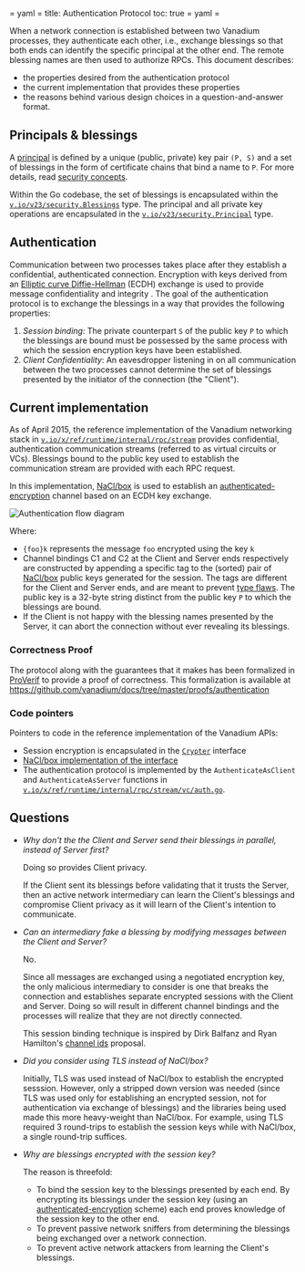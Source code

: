 = yaml =
title: Authentication Protocol
toc: true
= yaml =

When a network connection is established between two Vanadium processes, they
authenticate each other, i.e., exchange blessings so that both ends can
identify the specific principal at the other end. The remote blessing names are
then used to authorize RPCs.  This document describes:
- the properties desired from the authentication protocol
- the current implementation that provides these properties
- the reasons behind various design choices in a question-and-answer format.

## Principals & blessings

A [principal] is defined by a unique (public, private) key pair `(P, S)` and a
set of blessings in the form of certificate chains that bind a name to `P`.
For more details, read [security concepts].

Within the Go codebase, the set of blessings is encapsulated within the
[`v.io/v23/security.Blessings`] type. The principal and all private key
operations are encapsulated in the [`v.io/v23/security.Principal`] type.

## Authentication

Communication between two processes takes place after they establish a
confidential, authenticated connection. Encryption with keys derived from an
[Elliptic curve Diffie-Hellman] (ECDH) exchange is used to provide message
confidentiality and integrity . The goal of the authentication protocol is to
exchange the blessings in a way that provides the following properties:

1. _Session binding_: The private counterpart `S` of the public key `P` to
   which the blessings are bound must be possessed by the same process with
   which the session encryption keys have been established.
2. _Client Confidentiality_: An eavesdropper listening in on all communication between
   the two processes cannot determine the set of blessings presented by the initiator of
   the connection (the "Client").

## Current implementation

As of April 2015, the reference implementation of the Vanadium networking stack
in [`v.io/x/ref/runtime/internal/rpc/stream`] provides confidential,
authentication communication streams (referred to as virtual circuits or VCs).
Blessings bound to the public key used to establish the communication stream
are provided with each RPC request.

In this implementation, [NaCl/box] is used to establish an
[authenticated-encryption] channel based on an ECDH key exchange.

![Authentication flow diagram](/images/authentication-flow.svg)

Where:
- `{foo}k` represents the message `foo` encrypted using the key `k`
- Channel bindings C1 and C2 at the Client and Server ends respectively are
  constructed by appending a specific tag to the (sorted) pair of [NaCl/box]
  public keys generated for the session. The tags are different for the Client
  and Server ends, and are meant to prevent [type
  flaws](http://citeseerx.ist.psu.edu/viewdoc/download?doi=10.1.1.106.6010&rep=rep1&type=pdf).
  The public key is a 32-byte string distinct from the public key `P` to which
  the blessings are bound.
- If the Client is not happy with the blessing names presented by the Server,
  it can abort the connection without ever revealing its blessings.

### Correctness Proof

The protocol along with the guarantees that it makes has been formalized in
[ProVerif] to provide a proof of correctness. This formalization is available
at https://github.com/vanadium/docs/tree/master/proofs/authentication

### Code pointers

Pointers to code in the reference implementation of the Vanadium APIs:
- Session encryption is encapsulated in the [`Crypter`](https://github.com/vanadium/go.ref/blob/master/profiles/internal/rpc/stream/crypto/crypto.go) interface
- [NaCl/box implementation of the
  interface](https://github.com/vanadium/go.ref/blob/master/profiles/internal/rpc/stream/crypto/box.go)
- The authentication protocol is implemented by the `AuthenticateAsClient` and
  `AuthenticateAsServer` functions in
  [`v.io/x/ref/runtime/internal/rpc/stream/vc/auth.go`](https://github.com/vanadium/go.ref/blob/master/profiles/internal/rpc/stream/vc/auth.go).

## Questions

- *Why don't the the Client and Server send their blessings in parallel,
  instead of Server first?*

  Doing so provides Client privacy.

  If the Client sent its blessings before validating that it trusts the Server,
  then an active network intermediary can learn the Client's blessings
  and compromise Client privacy as it will learn of the Client's intention to
  communicate.

- *Can an intermediary fake a blessing by modifying messages between the Client
  and Server?*

  No.

  Since all messages are exchanged using a negotiated encryption key, the only
  malicious intermediary to consider is one that breaks the connection and
  establishes separate encrypted sessions with the Client and Server. Doing so
  will result in different channel bindings and the processes will realize that
  they are not directly connected.

  This session binding technique is inspired by Dirk Balfanz and Ryan Hamilton's
  [channel ids] proposal.

- *Did you consider using TLS instead of NaCl/box?*

  Initially, TLS was used instead of NaCl/box to establish the encrypted
  sesssion. However, only a stripped down version was needed (since TLS
  was used only for establishing an encrypted session, not for authentication
  via exchange of blessings) and the libraries being used made this more
  heavy-weight than NaCl/box. For example, using TLS required 3 round-trips
  to establish the session keys while with NaCl/box, a single round-trip
  suffices.

- *Why are blessings encrypted with the session key?*

  The reason is threefold:

  - To bind the session key to the blessings presented by each end. By encrypting its
  blessings under the session key (using an [authenticated-encryption] scheme) each end
  proves knowledge of the session key to the other end.
  - To prevent passive network sniffers from determining the blessings being
  exchanged over a network connection.
  - To prevent active network attackers from learning the Client's blessings.

[authenticated-encryption]: http://en.wikipedia.org/wiki/Authenticated_encryption
[security concepts]: ../concepts/security.html
[Elliptic curve Diffie-Hellman]: http://en.wikipedia.org/wiki/Elliptic_curve_Diffie%E2%80%93Hellman
[session resumption is not used]: https://secure-resumption.com/#channelbindings
[channel ids]: http://tools.ietf.org/html/draft-balfanz-tls-channelid-00
[principal]: ../glossary.html#principal
[`v.io/v23/security.Blessings`]: https://godoc.org/v.io/v23/security#Blessings
[`v.io/v23/security.Principal`]: https://godoc.org/v.io/v23/security#Principal
[`v.io/x/ref/runtime/internal/rpc/stream`]: https://godoc.org/v.io/x/ref/runtime/internal/rpc/stream
[NaCl/box]: https://godoc.org/golang.org/x/crypto/nacl/box
[ProVerif]:http://prosecco.gforge.inria.fr/personal/bblanche/proverif/
